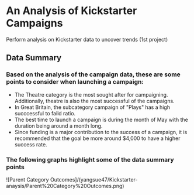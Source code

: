 # An Analysis of Kickstarter Campaigns
Perform analysis on Kickstarter data to uncover trends (1st project)

## Data Summary

### Based on the analysis of the campaign data, these are some points to consider when launching a campaign: 

- The Theatre category is the most sought after for campaigning. Additionally, theatre is also the most successful of the campaigns.
- In Great Britain, the subcategory campaign of "Plays" has a high succcessful to faild ratio. 
- The best time to launch a campaign is during the month of May with the duration being around a month long. 
- Since funding is a major contribution to the success of a campaign, it is recommended that the goal be more around $4,000 to have a higher success rate. 

### The following graphs highlight some of the data summary points
![Parent Category Outcomes]/(yangsue47/Kickstarter-anaysis/Parent%20Category%20Outcomes.png)

